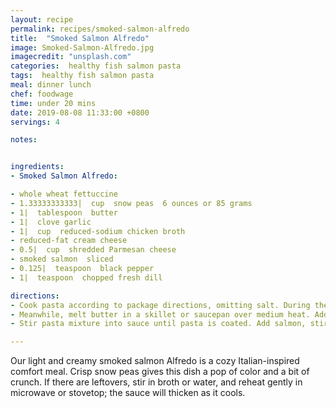 ```yaml
---
layout: recipe
permalink: recipes/smoked-salmon-alfredo
title:  "Smoked Salmon Alfredo"
image: Smoked-Salmon-Alfredo.jpg
imagecredit: "unsplash.com"
categories:  healthy fish salmon pasta
tags:  healthy fish salmon pasta
meal: dinner lunch
chef: foodwage
time: under 20 mins
date: 2019-08-08 11:33:00 +0800
servings: 4

notes:


ingredients:
- Smoked Salmon Alfredo:

- whole wheat fettuccine
- 1.33333333333|  cup  snow peas  6 ounces or 85 grams
- 1|  tablespoon  butter
- 1|  clove garlic
- 1|  cup  reduced-sodium chicken broth
- reduced-fat cream cheese
- 0.5|  cup  shredded Parmesan cheese
- smoked salmon  sliced
- 0.125|  teaspoon  black pepper
- 1|  teaspoon  chopped fresh dill

directions:
- Cook pasta according to package directions, omitting salt. During the last minute of cooking time, add snow peas to pasta. Cook 1 minute, until pasta is al dente and peas are crisp-tender. Drain; cover and keep warm.
- Meanwhile, melt butter in a skillet or saucepan over medium heat. Add garlic, and saute 1 minute, until fragrant. Add broth and cream cheese. Cook 3–5 minutes, whisking frequently, until mixture is well-blended. Add Parmesan cheese, stirring until smooth.
- Stir pasta mixture into sauce until pasta is coated. Add salmon, stirring gently until just combined. Sprinkle with pepper and dill. Serve immediately.

---
```


Our light and creamy smoked salmon Alfredo is a cozy Italian-inspired comfort meal. Crisp snow peas gives this dish a pop of color and a bit of crunch. If there are leftovers, stir in broth or water, and reheat gently in microwave or stovetop; the sauce will thicken as it cools.
